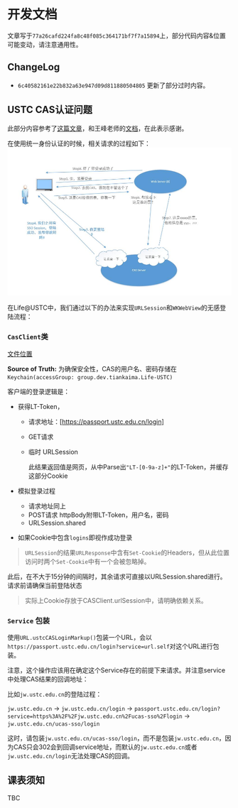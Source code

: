 # 开发文档

文章写于`77a26cafd224fa8c48f085c364171bf7f7a15894`上，部分代码内容&位置可能变动，请注意通用性。

## ChangeLog

* `6c40582161e22b832a63e947d09d811880504805` 更新了部分过时内容。

## USTC CAS认证问题

此部分内容参考了[这篇文章](https://blog.fyz666.xyz/blog/6401/)，和王峰老师的[文档](http://staff.ustc.edu.cn/~wf0229/cas/)，在此表示感谢。

在使用统一身份认证的时候，相关请求的过程如下：
![USTC CAS Process](./Assets/sso.jpg)

在Life@USTC中，我们通过以下的办法来实现`URLSession`和`WKWebView`的无感登陆流程：

### `CasClient`类

[文件位置](/Models/USTC/UstcCAS.swift)

**Source of Truth:**
为确保安全性，CAS的用户名、密码存储在`Keychain(accessGroup: group.dev.tiankaima.Life-USTC)`

客户端的登录逻辑是：

* 获得LT-Token，
  * 请求地址：[https://passport.ustc.edu.cn/login]
  * GET请求
  * 临时 URLSession

    此结果返回值是网页，从中Parse出`"LT-[0-9a-z]+"`的LT-Token，并缓存这部分Cookie
* 模拟登录过程
  * 请求地址同上
  * POST请求 httpBody附带LT-Token，用户名，密码
  * URLSession.shared

* 如果Cookie中包含`logins`即视作成功登录
> `URLSession`的结果`URLResponse`中含有`Set-Cookie`的Headers，但从此位置访问时两个`Set-Cookie`中有一个会被忽略掉。

此后，在不大于15分钟的间隔时，其余请求可直接以URLSession.shared进行。请求前请确保当前登陆状态
> 实际上Cookie存放于CASClient.urlSession中，请明确依赖关系。

### `Service` 包装

使用`URL.ustcCASLoginMarkup()`包装一个URL，会以`https://passport.ustc.edu.cn/login?service=url.self`对这个URL进行包装。

注意，这个操作应该用在确定这个Service存在的前提下来请求。并注意service中处理CAS结果的回调地址：

比如`jw.ustc.edu.cn`的登陆过程：

`jw.ustc.edu.cn` -> `jw.ustc.edu.cn/login` -> `passport.ustc.edu.cn/login?service=https%3A%2F%2Fjw.ustc.edu.cn%2Fucas-sso%2Flogin` -> `jw.ustc.edu.cn/ucas-sso/login`

这时，请包装`jw.ustc.edu.cn/ucas-sso/login`，而不是包装`jw.ustc.edu.cn`，因为CAS只会302会到回调service地址，而默认的`jw.ustc.edu.cn`或者`jw.ustc.edu.cn/login`无法处理CAS的回调。

## 课表须知

TBC

